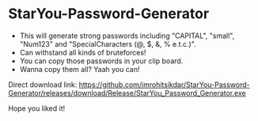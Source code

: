 # StarYou-Password-Generator

- This will generate strong passwords including "CAPITAL", "small", "Num123" and "SpecialCharacters (@, $, &, % e.t.c.)".
- Can withstand all kinds of bruteforces!
- You can copy those passwords in your clip board.
- Wanna copy them all? Yaah you can!

Direct download link: https://github.com/imrohitsikdar/StarYou-Password-Generator/releases/download/Release/StarYou_Password_Generator.exe

Hope you liked it!
